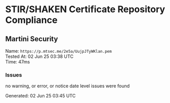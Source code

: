 # STIR/SHAKEN Certificate Repository Compliance

## Martini Security

Name: `https://p.mtsec.me/2e5a/UujpJTyWKlan.pem`\
Tested At: 02 Jun 25 03:38 UTC\
Time: 47ms

### Issues

no warning, or error, or notice date level issues were found

Generated: 02 Jun 25 03:45 UTC